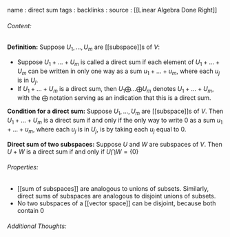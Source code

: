 name : direct sum
tags : 
backlinks : 
source : [[Linear Algebra Done Right]]

###### Content:
**Definition:**
Suppose $U_1,...,U_m$ are [[subspace]]s of $V$:
- Suppose $U_1+...+U_m$ is called a direct sum if each element of $U_1+...+U_m$ can be written in only one way as a sum $u_1 + ... +u_m$, where each $u_j$ is in $U_j$.
- If $U_1+...+U_m$ is a direct sum, then $U_1\bigoplus ...\bigoplus U_m$ denotes $U_1+...+U_m$, with the $\bigoplus$ notation serving as an indication that this is a direct sum.

**Condition for a direct sum:**
Suppose $U_1,...,U_m$ are [[subspace]]s of $V$. Then $U_1+...+U_m$ is a direct sum if and only if the only way to write 0 as a sum $u_1+...+u_m$, where each $u_j$ is in $U_j$, is by taking each $u_j$ equal to 0.

**Direct sum of two subspaces:**
Suppose $U$ and $W$ are subspaces of $V$. Then $U+W$ is a direct sum if and only if $U \bigcap W = \{0\}$

###### Properties:
- [[sum of subspaces]] are analogous to unions of subsets. Similarly, direct sums of subspaces are analogous to disjoint unions of subsets.
- No two subspaces of a [[vector space]] can be disjoint, because both contain 0

###### Additional Thoughts:
